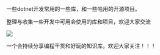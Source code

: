 

一些dotnet开发常用的一些库，和一些哈用的开源项目。



整理与收集一些开发中可用会使用的库和项目，欢迎大家交流


 ![](/images/netfenxiang.png)

一个会持续分享编程干货和好玩的知识库。欢迎大家关注！！！

